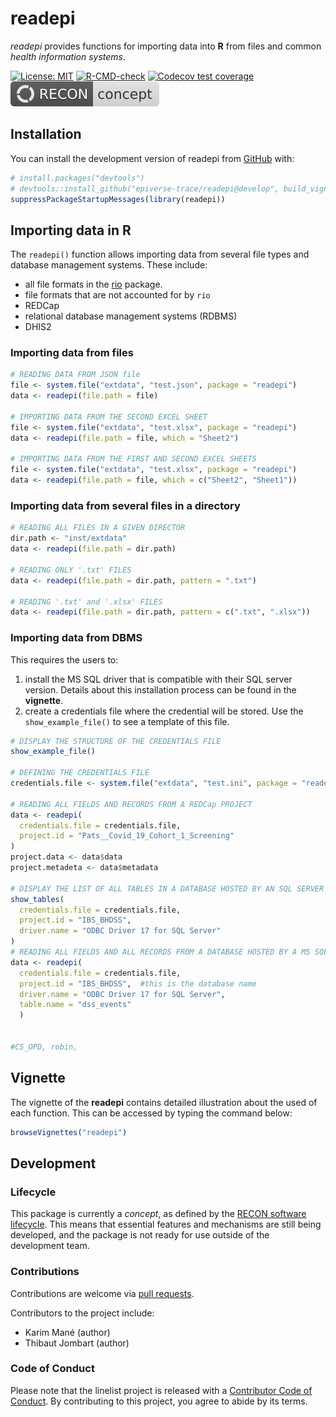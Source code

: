 
<!-- README.md is generated from README.Rmd. Please edit that file -->

# readepi

*readepi* provides functions for importing data into **R** from files
and common *health information systems*.

<!-- badges: start -->

[![License:
MIT](https://img.shields.io/badge/License-MIT-yellow.svg)](https://opensource.org/licenses/MIT)
[![R-CMD-check](https://github.com/epiverse-trace/readepi/actions/workflows/R-CMD-check.yaml/badge.svg)](https://github.com/epiverse-trace/readepi/actions/workflows/R-CMD-check.yaml)
[![Codecov test
coverage](https://codecov.io/gh/epiverse-trace/readepi/branch/main/graph/badge.svg)](https://app.codecov.io/gh/epiverse-trace/readepi?branch=main)
[![lifecycle-concept](https://raw.githubusercontent.com/reconverse/reconverse.github.io/master/images/badge-concept.svg)](https://www.reconverse.org/lifecycle.html#concept)
<!-- badges: end -->

## Installation

You can install the development version of readepi from
[GitHub](https://github.com/) with:

``` r
# install.packages("devtools")
# devtools::install_github("epiverse-trace/readepi@develop", build_vignettes = TRUE)
suppressPackageStartupMessages(library(readepi))
```

## Importing data in R

The `readepi()` function allows importing data from several file types
and database management systems. These include:

- all file formats in the
  [rio](https://cran.r-project.org/web/packages/rio/vignettes/rio.html)
  package.  
- file formats that are not accounted for by `rio`  
- REDCap  
- relational database management systems (RDBMS)  
- DHIS2

### Importing data from files

``` r
# READING DATA FROM JSON file
file <- system.file("extdata", "test.json", package = "readepi")
data <- readepi(file.path = file)

# IMPORTING DATA FROM THE SECOND EXCEL SHEET
file <- system.file("extdata", "test.xlsx", package = "readepi")
data <- readepi(file.path = file, which = "Sheet2")

# IMPORTING DATA FROM THE FIRST AND SECOND EXCEL SHEETS
file <- system.file("extdata", "test.xlsx", package = "readepi")
data <- readepi(file.path = file, which = c("Sheet2", "Sheet1"))
```

### Importing data from several files in a directory

``` r
# READING ALL FILES IN A GIVEN DIRECTOR
dir.path <- "inst/extdata"
data <- readepi(file.path = dir.path)

# READING ONLY '.txt' FILES
data <- readepi(file.path = dir.path, pattern = ".txt")

# READING '.txt' and '.xlsx' FILES
data <- readepi(file.path = dir.path, pattern = c(".txt", ".xlsx"))
```

### Importing data from DBMS

This requires the users to:

1.  install the MS SQL driver that is compatible with their SQL server
    version. Details about this installation process can be found in the
    **vignette**.  
2.  create a credentials file where the credential will be stored. Use
    the `show_example_file()` to see a template of this file.

``` r
# DISPLAY THE STRUCTURE OF THE CREDENTIALS FILE
show_example_file()

# DEFINING THE CREDENTIALS FILE
credentials.file <- system.file("extdata", "test.ini", package = "readepi")

# READING ALL FIELDS AND RECORDS FROM A REDCap PROJECT
data <- readepi(
  credentials.file = credentials.file,
  project.id = "Pats__Covid_19_Cohort_1_Screening"
)
project.data <- data$data
project.metadeta <- data$metadata

# DISPLAY THE LIST OF ALL TABLES IN A DATABASE HOSTED BY AN SQL SERVER
show_tables(
  credentials.file = credentials.file,
  project.id = "IBS_BHDSS",
  driver.name = "ODBC Driver 17 for SQL Server"
)
# READING ALL FIELDS AND ALL RECORDS FROM A DATABASE HOSTED BY A MS SQL SERVER
data <- readepi(
  credentials.file = credentials.file, 
  project.id = "IBS_BHDSS",  #this is the database name
  driver.name = "ODBC Driver 17 for SQL Server", 
  table.name = "dss_events"
  )


#CS_OPD, robin, 
```

## Vignette

The vignette of the **readepi** contains detailed illustration about the
used of each function. This can be accessed by typing the command below:

``` r
browseVignettes("readepi")
```

## Development

### Lifecycle

This package is currently a *concept*, as defined by the [RECON software
lifecycle](https://www.reconverse.org/lifecycle.html). This means that
essential features and mechanisms are still being developed, and the
package is not ready for use outside of the development team.

### Contributions

Contributions are welcome via [pull
requests](https://github.com/epiverse-trace/readepi/pulls).

Contributors to the project include:

- Karim Mané (author)
- Thibaut Jombart (author)

### Code of Conduct

Please note that the linelist project is released with a [Contributor
Code of
Conduct](https://contributor-covenant.org/version/2/0/CODE_OF_CONDUCT.html).
By contributing to this project, you agree to abide by its terms.
